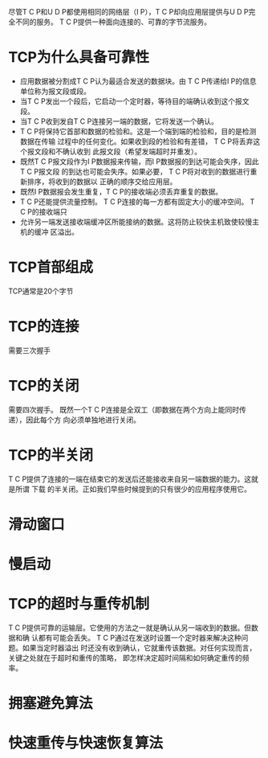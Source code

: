 尽管T C P和U D P都使用相同的网络层（I P），T C P却向应用层提供与U D P完全不同的服务。
T C P提供一种面向连接的、可靠的字节流服务。

# TCP为什么具备可靠性

- 应用数据被分割成T C P认为最适合发送的数据块。由 T C P传递给I P的信息单位称为报文段或段。
- 当T C P发出一个段后，它启动一个定时器，等待目的端确认收到这个报文段。
- 当T C P收到发自T C P连接另一端的数据，它将发送一个确认。
- T C P将保持它首部和数据的检验和。这是一个端到端的检验和，目的是检测数据在传输
过程中的任何变化。如果收到段的检验和有差错， T C P将丢弃这个报文段和不确认收到
此报文段（希望发端超时并重发）。
- 既然T C P报文段作为I P数据报来传输，而I P数据报的到达可能会失序，因此 T C P报文段
的到达也可能会失序。如果必要， T C P将对收到的数据进行重新排序，将收到的数据以
正确的顺序交给应用层。
-  既然I P数据报会发生重复，T C P的接收端必须丢弃重复的数据。
-  T C P还能提供流量控制。 T C P连接的每一方都有固定大小的缓冲空间。 T C P的接收端只
- 允许另一端发送接收端缓冲区所能接纳的数据。这将防止较快主机致使较慢主机的缓冲
区溢出。

# TCP首部组成

TCP通常是20个字节


# TCP的连接

需要三次握手

# TCP的关闭

需要四次握手。
既然一个T C P连接是全双工（即数据在两个方向上能同时传递），因此每个方
向必须单独地进行关闭。

# TCP的半关闭

T C P提供了连接的一端在结束它的发送后还能接收来自另一端数据的能力。这就是所谓
下载
的半关闭。正如我们早些时候提到的只有很少的应用程序使用它。

# 滑动窗口


# 慢启动


# TCP的超时与重传机制

T C P提供可靠的运输层。它使用的方法之一就是确认从另一端收到的数据。但数据和确
认都有可能会丢失。 T C P通过在发送时设置一个定时器来解决这种问题。如果当定时器溢出
时还没有收到确认，它就重传该数据。对任何实现而言，关键之处就在于超时和重传的策略，
即怎样决定超时间隔和如何确定重传的频率。


# 拥塞避免算法



# 快速重传与快速恢复算法